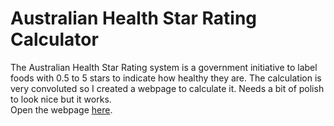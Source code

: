 # Australian Health Star Rating Calculator
The Australian Health Star Rating system is a government initiative to label foods with 0.5 to 5 stars to indicate how healthy they are. The calculation is very convoluted so I created a webpage to calculate it. Needs a bit of polish to look nice but it works.    
Open the webpage [here](https://sskki-exe.github.io/Australian-Health-Star-Rating-Calculator/).
